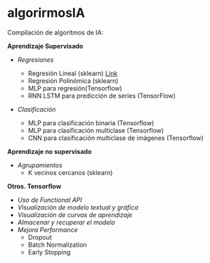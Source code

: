 # algorirmosIA

Compilación de algoritmos de IA:

**Aprendizaje Supervisado**

* _*Regresiones*_
  * Regresión Lineal (sklearn) [Link](algoritmosIA/Regresionlineal.ipnb)
  * Regresión Polinómica (sklearn)
  * MLP para regresión(Tensorflow)
  * RNN LSTM para predicción de series (TensorFlow)

* _*Clasificación*_
  * MLP para clasificación binaria (Tensorflow)
  * MLP para clasificación multiclase (Tensorflow)
  * CNN para clasificación multiclase de imágenes (Tensorflow)

**Aprendizaje no supervisado**
* _*Agrupamientos*_
  * K vecinos cercanos (sklearn)
  
**Otros. Tensorflow**
* _*Uso de Functional API*_
* _*Visualización de modelo textual y gráfica*_
* _*Visualización de curvas de aprendizaje*_
* _*Almacenar y recuperar el modelo*_
* _*Mejora Performance*_
  * Dropout
  * Batch Normalization
  * Early Stopping
